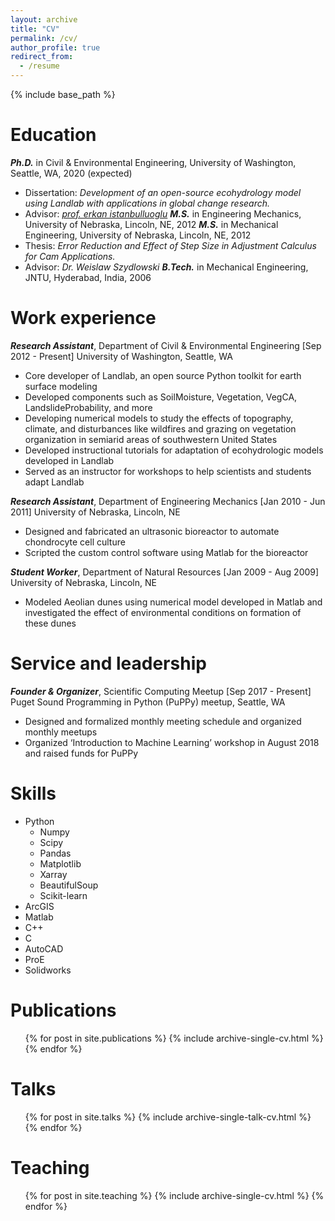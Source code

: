 ```yaml
---
layout: archive
title: "CV"
permalink: /cv/
author_profile: true
redirect_from:
  - /resume
---
```


{% include base_path %}

Education
======
***Ph.D.*** in Civil & Environmental Engineering, University of Washington, Seattle, WA, 2020 (expected)
  * Dissertation: *Development of an open-source ecohydrology model using Landlab with applications in global change research.*
  * Advisor: [*prof. erkan istanbulluoglu*](https://www.ce.washington.edu/facultyfinder/erkan-istanbulluoglu)
***M.S.*** in Engineering Mechanics, University of Nebraska, Lincoln, NE, 2012
***M.S.*** in Mechanical Engineering, University of Nebraska, Lincoln, NE, 2012
  * Thesis: *Error Reduction and Effect of Step Size in Adjustment Calculus for Cam Applications.*
  * Advisor: *Dr. Weislaw Szydlowski*
***B.Tech.*** in Mechanical Engineering, JNTU, Hyderabad, India, 2006

Work experience
======
***Research Assistant***, Department of Civil & Environmental Engineering  [Sep 2012 - Present]
University of Washington, Seattle, WA
* Core developer of Landlab, an open source Python toolkit for earth surface modeling
* Developed components such as SoilMoisture, Vegetation, VegCA, LandslideProbability, and more
* Developing numerical models to study the effects of topography, climate, and disturbances like wildfires and grazing on vegetation organization in semiarid areas of southwestern United States 
* Developed instructional tutorials for adaptation of ecohydrologic models developed in Landlab
* Served as an instructor for workshops to help scientists and students adapt Landlab

***Research Assistant***, Department of Engineering Mechanics  [Jan 2010 - Jun 2011]
University of Nebraska, Lincoln, NE
* Designed and fabricated an ultrasonic bioreactor to automate chondrocyte cell culture
* Scripted the custom control software using Matlab for the bioreactor

***Student Worker***, Department of Natural Resources  [Jan 2009 - Aug 2009]
University of Nebraska, Lincoln, NE
* Modeled Aeolian dunes using numerical model developed in Matlab and investigated the effect of environmental conditions on formation of these dunes

Service and leadership
======
***Founder & Organizer***, Scientific Computing Meetup  [Sep 2017 - Present]
Puget Sound Programming in Python (PuPPy) meetup, Seattle, WA
* Designed and formalized monthly meeting schedule and organized monthly meetups
* Organized ‘Introduction to Machine Learning’ workshop in August 2018 and raised funds for PuPPy
  
Skills
======
* Python
  * Numpy
  * Scipy
  * Pandas
  * Matplotlib
  * Xarray
  * BeautifulSoup
  * Scikit-learn
* ArcGIS
* Matlab
* C++
* C
* AutoCAD
* ProE
* Solidworks

Publications
======
  <ul>{% for post in site.publications %}
    {% include archive-single-cv.html %}
  {% endfor %}</ul>
  
Talks
======
  <ul>{% for post in site.talks %}
    {% include archive-single-talk-cv.html %}
  {% endfor %}</ul>
  
Teaching
======
  <ul>{% for post in site.teaching %}
    {% include archive-single-cv.html %}
  {% endfor %}</ul>
  

